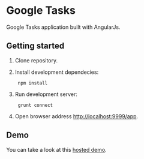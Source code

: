 # Google Tasks

Google Tasks application built with AngularJs.

## Getting started

1. Clone repository.

2. Install development dependecies:

        npm install
    
3. Run development server:

        grunt connect
        
4. Open browser address [http://localhost:9999/app][2].

## Demo

You can take a look at this [hosted demo][1].

[1]: http://dfsq.github.io/angular-google-tasks
[2]: http://localhost:9999/app